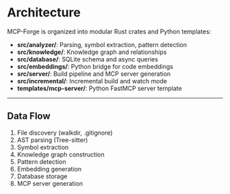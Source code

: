 # Architecture

MCP-Forge is organized into modular Rust crates and Python templates:

- **src/analyzer/**: Parsing, symbol extraction, pattern detection
- **src/knowledge/**: Knowledge graph and relationships
- **src/database/**: SQLite schema and async queries
- **src/embeddings/**: Python bridge for code embeddings
- **src/server/**: Build pipeline and MCP server generation
- **src/incremental/**: Incremental build and watch mode
- **templates/mcp-server/**: Python FastMCP server template

---

## Data Flow

1. File discovery (walkdir, .gitignore)
2. AST parsing (Tree-sitter)
3. Symbol extraction
4. Knowledge graph construction
5. Pattern detection
6. Embedding generation
7. Database storage
8. MCP server generation
